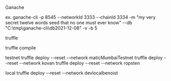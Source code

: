 
Ganache

ex.
ganache-cli -p 8545 --networkId 3333 --chainId 3334 -m "my very secret twelve words seed that no one must ever know" --db "C:\tmp\ganache-cli\db2021-12-08" -v -b 5

truffle

truffle compile

testnet
truffle deploy --reset --network maticMumbaiTestnet
truffle deploy --reset --network kovan
truffle deploy --reset --network ropsten

local
truffle deploy --reset --network devlocalbenoist